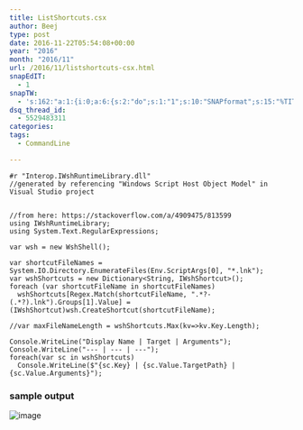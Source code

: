 ```yaml
---
title: ListShortcuts.csx
author: Beej
type: post
date: 2016-11-22T05:54:08+00:00
year: "2016"
month: "2016/11"
url: /2016/11/listshortcuts-csx.html
snapEdIT:
  - 1
snapTW:
  - 's:162:"a:1:{i:0;a:6:{s:2:"do";s:1:"1";s:10:"SNAPformat";s:15:"%TITLE% - %URL%";s:8:"attchImg";s:1:"1";s:9:"isAutoImg";s:1:"A";s:8:"imgToUse";s:0:"";s:4:"doTW";s:1:"1";}}";'
dsq_thread_id:
  - 5529483311
categories:
tags:
  - CommandLine

---
```

    #r "Interop.IWshRuntimeLibrary.dll"
    //generated by referencing "Windows Script Host Object Model" in Visual Studio project
    
    
    //from here: https://stackoverflow.com/a/4909475/813599
    using IWshRuntimeLibrary;
    using System.Text.RegularExpressions;
    
    var wsh = new WshShell();
    
    var shortcutFileNames = System.IO.Directory.EnumerateFiles(Env.ScriptArgs[0], "*.lnk");
    var wshShortcuts = new Dictionary<String, IWshShortcut>();
    foreach (var shortcutFileName in shortcutFileNames)
      wshShortcuts[Regex.Match(shortcutFileName, ".*?- (.*?).lnk").Groups[1].Value] = (IWshShortcut)wsh.CreateShortcut(shortcutFileName);
    
    //var maxFileNameLength = wshShortcuts.Max(kv=>kv.Key.Length);
    
    Console.WriteLine("Display Name | Target | Arguments");
    Console.WriteLine("--- | --- | ---");
    foreach(var sc in wshShortcuts)
      Console.WriteLine($"{sc.Key} | {sc.Value.TargetPath} | {sc.Value.Arguments}");
    

### sample output

![image][1]

 [1]: https://cloud.githubusercontent.com/assets/6301228/20516333/f1d69564-b04a-11e6-96fe-f334306fc5b9.png